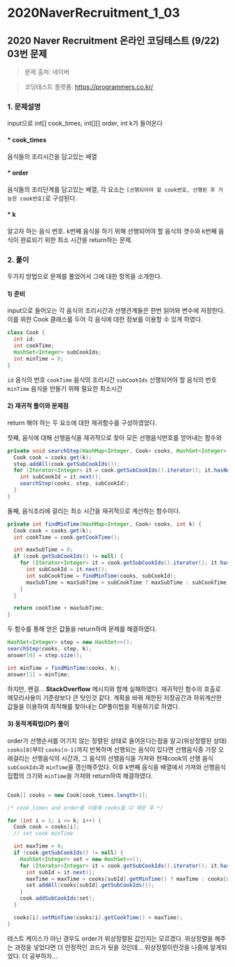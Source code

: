# 2020NaverRecruitment_1_03

## 2020 Naver Recruitment  온라인 코딩테스트 (9/22) 03번 문제

> 문제 출처: 네이버

> 코딩테스트 플랫폼: https://programmers.co.kr/

### 1. 문제설명

input으로 int[] cook_times, int[][] order, int k가 들어온다

#### * cook_times

음식들의 조리시간을 담고있는 배열

#### * order

음식들의 조리단계를 담고있는 배열, 각 요소는 `[선행되어야 할 cook번호, 선행된 후 가능한 cook번호]`로 구성된다.

#### * k

알고자 하는 음식 번호. k번째 음식을 하기 위해 선행되어야 할 음식의 갯수와 k번째 음식이 완료되기 위한 최소 시간을 return하는 문제.

### 2. 풀이

두가지 방법으로 문제를 풀었어서 그에 대한 항목을 소개한다.

#### 1) 준비

input으로 들어오는 각 음식의 조리시간과 선행관계들은 한번 읽어와 변수에 저장한다. 이를 위한 Cook 클래스를 두어 각 음식에 대한 정보를 이용할 수 있게 하였다.

```java
class Cook {
  int id;
  int cookTime;
  HashSet<Integer> subCookIds;
  int minTime = 0;
}
```

`id` 음식의 번호
`cookTime` 음식의 조리시간
`subCookIds` 선행되어야 할 음식의 번호
`minTime` 음식을 만들기 위해 필요한 최소시간

#### 2) 재귀적 풀이와 문제점

return 해야 하는 두 요소에 대한 재귀함수를 구성하였었다.

첫째, 음식에 대해 선행음식을 재귀적으로 찾아 모든 선행음식번호를 얻어내는 함수와

```java
private void searchStep(HashMap<Integer, Cook> cooks, HashSet<Integer> step, int k) {
  Cook cook = cooks.get(k);
  step.addAll(cook.getSubCookIds());
  for (Iterator<Integer> it = cook.getSubCookIds().iterator(); it.hasNext(); ) {
    int subCookId = it.next();
    searchStep(cooks, step, subCookId);
  }
}
```

둘째, 음식조리에 걸리는 최소 시간을 재귀적으로 계산하는 함수이다.

```java
private int findMinTime(HashMap<Integer, Cook> cooks, int k) {
  Cook cook = cooks.get(k);
  int cookTime = cook.getCookTime();

  int maxSubTime = 0;
  if (cook.getSubCookIds() != null) {
    for (Iterator<Integer> it = cook.getSubCookIds().iterator(); it.hasNext(); ) {
      int subCookId = it.next();
      int subCookTime = findMinTime(cooks, subCookId);
      maxSubTime = maxSubTime > subCookTime ? maxSubTime : subCookTime;
    }
  }

  return cookTime + maxSubTime;
}
```

두 함수를 통해 얻은 값들을 return하여 문제를 해결하였다.
```java
HashSet<Integer> step = new HashSet<>();
searchStep(cooks, step, k);
answer[0] = step.size();

int minTime = findMinTime(cooks, k);
answer[1] = minTime;
```

하지만, 왠걸... **StackOverflow** 메시지와 함께 실패하였다. 재귀적인 함수의 호출로 메모리사용이 기준량보다 큰 탓인것 같다. 계획을 바꿔 제한된 저장공간과 하위계산한 값들을 이용하여 최적해를 찾아내는 DP풀이법을 적용하기로 하였다.

#### 3) 동적계획법(DP) 풀이

order가 선행순서를 어기지 않는 정렬된 상태로 들어온다는점을 알고(위상정렬된 상태) `cooks[0]`부터 `cooks[n-1]`까지 반복하며 선행되는 음식이 있다면 선행음식중 가장 오래걸리는 선행음식의 시간과, 그 음식의 선행음식을 가져와 현재cook의 선행 음식`subCookIds`과 `minTime`을 갱신해주었다. 이후 k번째 음식을 배열에서 가져와 선행음식집합의 크기와 `minTime`을 가져와 return하여 해결하였다.

```java

Cook[] cooks = new Cook[cook_times.length+1];

/* cook_times and order를 이용해 cooks을 다 채운 후 */

for (int i = 1; i <= k; i++) {
  Cook cook = cooks[i];
  // set cook minTime

  int maxTime = 0;
  if (cook.getSubCookIds() != null) {
    HashSet<Integer> set = new HashSet<>();
    for (Iterator<Integer> it = cook.getSubCookIds().iterator(); it.hasNext(); ) {
      int subId = it.next();
      maxTime = maxTime > cooks[subId].getMinTime() ? maxTime : cooks[subId].getMinTime();
      set.addAll(cooks[subId].getSubCookIds());
    }
    cook.addSubCookIds(set);
  }

  cooks[i].setMinTime(cooks[i].getCookTime() + maxTime);
}

```

테스트 케이스가 아닌 경우도 order가 위상정렬된 값인지는 모르겠다. 위상정렬을 해주는 과정을 넣었다면 더 안정적인 코드가 됫을 것인데... 위상정렬이란것을 나중에 알게되었다. 더 공부하자...
